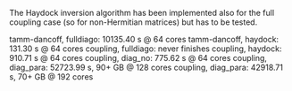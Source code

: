 The Haydock inversion algorithm has been implemented also for the full coupling
case (so for non-Hermitian matrices) but has to be tested.

tamm-dancoff, fulldiago:    10135.40 s @ 64 cores
tamm-dancoff, haydock:        131.30 s @ 64 cores
coupling, fulldiago:        never finishes
coupling, haydock:            910.71 s @ 64 cores
coupling, diag_no:            775.62 s @ 64 cores
coupling, diag_para:        52723.99 s, 90+ GB @ 128 cores
coupling, diag_para:        42918.71 s, 70+ GB @ 192 cores
